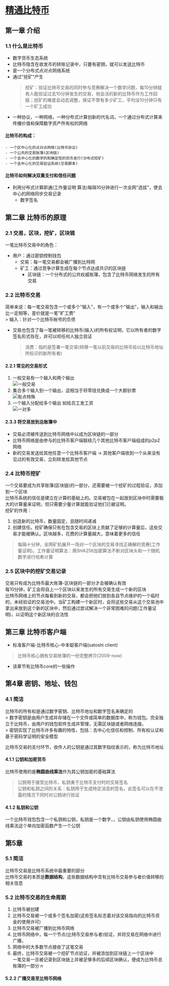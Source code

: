 # [精通比特币](http://book.8btc.com/books/1/master_bitcoin/_book/1/1.html)
## 第一章 介绍
### 1.1 什么是比特币  
- 数字货币生态系统  
- 比特币隐含在收发币的转账记录中，只要有密钥，就可以发送比特币    
- 是一个分布式点对点网络系统  
- 通过"挖矿"产生
	> 挖矿：验证比特币交易的同时参与竞赛解决一个数学问题，每10分钟就有人能验证过去10分钟发生的交易，他会活的新的比特币作为工作回报；挖矿的难度会动态调整，保证不管有多少矿工，平均没10分钟只有一个矿工成功    
- 一种协议，一种网络，一种分布式计算创新的代名词，一个通过分布式计算来传播价值和保障数字资产所有权的网络  

#### 比特币的构成：  
	- 一个区中心化的点对点网络(比特币协议)  
	- 一个公共的交易账簿(区块链)  
	- 一个去中心化的数学的和确定性的货币发行(分布式挖矿)  
	- 一个去中心化的交易验证系统(交易脚本)  

#### 比特币如何解决双重支付和信任问题  
  - 利用分布式计算即通(工作量证明 算法)每隔10分钟进行一次全网"选拔"，使去中心的网络同步交易记录  
	- 数字签名  

## 第二章 比特币的原理  
### 2.1 交易，区块，挖矿，区块链  
一笔比特币交易中的角色：  
  - 用户：通过密钥控制钱包  
	- 交易：每一笔交易都会被广播到比特网  
	- 矿工：通过竞争计算生成在每个节点达成共识的区块链  
		- 区块链：一个分布式的公共权威账簿，包含了比特币网络发生的所有交易  

### 2.2 比特币交易  
简单来说：每一笔交易包含一个或多个"输入"，有一个或多个"输出"，输入和输出比一定相等，差价就是一笔"旷工费"    
	> 输入：针对一个比特币帐号的负债  
- 交易也包含了每一笔被转移的比特币(输入)的所有权证明，它以所有者的数字签名形式存在，并可以呗任何人独立验证  
	> 消费：指的是签署一笔交易(转移一笔以前交易的比特币给以比特币地址所标识的新所有者)  

#### 2.2.1 常见的交易形式  
1. 一般交易有一个输入和两个输出  
![一般交易](http://book.8btc.com/books/1/master_bitcoin/_book/2/2-5.png)  
2. 集合多个输入到一个输出，这相当于将零钱兑换成一个大额钞票  
![有点特殊](http://book.8btc.com/books/1/master_bitcoin/_book/2/2-6.png)  
3. 一个输入分配给多个输出 如给员工发工资    
![一对多](http://book.8btc.com/books/1/master_bitcoin/_book/2/2-7.png)  

#### 2.3.3 将交易放到总账簿中  
- 交易必须被传送到比特币网络中以成为区块链的一部分  
- 比特币网络是由参与的比特币客户端联结几个其他比特币客户端组成的p2p2网络  
- 新的交易发送给其他任意一个比特币客户端 -> 其他客户端收到一个从来没有见过的有效交易，立刻转发给其他节点  


### 2.4 比特币挖矿  
一个交易要成为共享账簿(区块链)的一部分，还需要被一个挖矿的过程验证，添加到一个区块  
比特币系统的信任是建立在计算的基础上的。交易被包在一起放到区块中时需要极大的计算量来证明，但只需要少量计算就能验证他们已被证明。  
挖矿的作用：  
1. 创造新的比特币，数量固定，且随时间递减  
2. 创建信任。挖矿确保只有在包含交易的区块上贡献了足够的计算量后，这些交易才能被确认。区块越多，花费的计算量越大，意味着更多的信任  
> 每隔十分钟，全网矿机展开一场对一个区块的交易寻找正确解的竞赛(工作量证明)。工作量证明算法：用SHA256加密算法不断对区块头和一个随机数字进行哈希计算  

### 2.5 区块中的挖矿交易记录  
交易只有成为比特币最大账簿-区块链的一部分才会被确认有效  
每10分钟，矿工会将自上一个区块以来发生的所有交易生成一个新的区块  
比特币网络上的节点每看到新的交易，都会把他们放到各自节点维护的一个临时的，未经验证的交易池中。当矿工构建一个新区时，会将这些交易从这个交易池中拿出来放到这个新的区块中，然后通过尝试解决一个非常困难的问题(工作量证明)，以证明这个新区块的合法性  


## 第三章 比特币客户端  
- 标准客户端-比特币核心-中本聪客户端(satoshi client)  
> 比特币核心拥有交易账簿的一份完整拷贝(2009-now)  
- 该章节有比特币core的一些操作  

## 第4章 密钥、地址、钱包    
### 4.1 简洁  
比特币的所有权是通过数字密钥、比特币地址和数字签名来确定的     
	> 数字密钥是由用户生成并存储在一个文件或简单的数据库中，称为钱包。完全独立于比特币，由用户的钱包软件生成并管理，无需区块链或者网络连接。  
	> 密钥实现了比特币许多有趣的特性，包括：去中心化信任和控制、所有权认证和基于密码学证明的安全模型  

比特币交易的支付环节，收件人的公钥是通过其数字指纹表示的，称为比特币地址  

#### 4.1.1 公钥和加密货币  
比特币使用的是**椭圆曲线乘法**作为其公钥加密的基础算法  
> 公钥用于接受比特币，私钥勇于比特币支付时的交易签名  
> 公钥和私钥之间的关系：私钥用于生成特定消息的签名，此签名可以在不泄露的情况下同时对公钥进行验证  

#### 4.1.2 私钥和公钥  
一个比特币钱包包含一个私钥和公钥，私钥是一个数字，，公钥由私钥使用椭圆曲线乘法这个单向加密函数产生一个公钥  


## 第5章  
### 5.1 简洁  
比特币交易是比特币系统中最重要的部分  
比特币交易的本质是**数据结构**，这些数据结构中含有比特币交易参与者价值转移的相关信息  

### 5.2 比特币交易的生命周期  
1. 比特币被创建  
2. 比特币交易被一个或多个签名加密(这些签名标志着对该交易指向的比特币资金的使用许可)  
3. 比特币交易被广播到比特币网络  
4. 比特币网络中，每一个节点(比特币交易参与者)验证，并将交易在网络中进行广播，  
5. 网络中的大多数节点接收了这笔交易  
6. 最终，比特币交易被一个挖矿节点验证，并被添加到区块链上一个区块中  
一笔交易一旦被记录到区块链上并被足够多的后续区块确认，便成为比特币总账簿的一部分  n

#### 5.2.2 广播交易至比特币网络  


